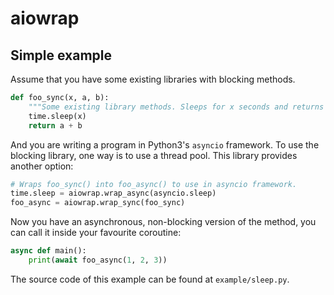 # aiowrap

## Simple example

Assume that you have some existing libraries with blocking methods.

```python
def foo_sync(x, a, b):
    """Some existing library methods. Sleeps for x seconds and returns a + b."""
    time.sleep(x)
    return a + b
```

And you are writing a program in Python3's `asyncio` framework. To use the
blocking library, one way is to use a thread pool. This library provides
another option:

```python
# Wraps foo_sync() into foo_async() to use in asyncio framework.
time.sleep = aiowrap.wrap_async(asyncio.sleep)
foo_async = aiowrap.wrap_sync(foo_sync)
```

Now you have an asynchronous, non-blocking version of the method, you can call
it inside your favourite coroutine:

```python
async def main():
    print(await foo_async(1, 2, 3))
```

The source code of this example can be found at `example/sleep.py`.
